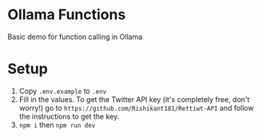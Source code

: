 # Ollama Functions
Basic demo for function calling in Ollama

# Setup
1. Copy `.env.example` to `.env`
2. Fill in the values. To get the Twitter API key (it's completely free, don't worry!) go to `https://github.com/Rishikant181/Rettiwt-API` and follow the instructions to get the key.
3. `npm i` then `npm run dev` 
